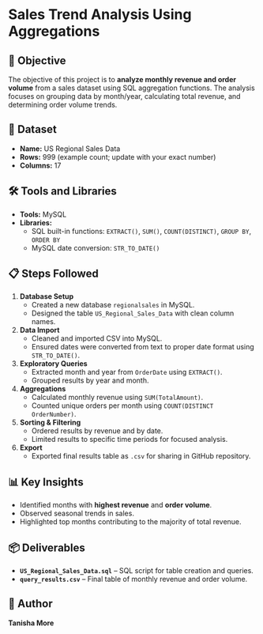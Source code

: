 # Sales Trend Analysis Using Aggregations  

## 🎯 Objective  
The objective of this project is to **analyze monthly revenue and order volume** from a sales dataset using SQL aggregation functions. The analysis focuses on grouping data by month/year, calculating total revenue, and determining order volume trends.  

## 📂 Dataset  
- **Name:** US Regional Sales Data
- **Rows:** 999 (example count; update with your exact number)  
- **Columns:** 17  

## 🛠 Tools and Libraries  
- **Tools:** MySQL  
- **Libraries:**  
  - SQL built-in functions: `EXTRACT()`, `SUM()`, `COUNT(DISTINCT)`, `GROUP BY`, `ORDER BY`  
  - MySQL date conversion: `STR_TO_DATE()`  

## 📋 Steps Followed  
1. **Database Setup**  
   - Created a new database `regionalsales` in MySQL.  
   - Designed the table `US_Regional_Sales_Data` with clean column names.  
2. **Data Import**  
   - Cleaned and imported CSV into MySQL.  
   - Ensured dates were converted from text to proper date format using `STR_TO_DATE()`.  
3. **Exploratory Queries**  
   - Extracted month and year from `OrderDate` using `EXTRACT()`.  
   - Grouped results by year and month.  
4. **Aggregations**  
   - Calculated monthly revenue using `SUM(TotalAmount)`.  
   - Counted unique orders per month using `COUNT(DISTINCT OrderNumber)`.  
5. **Sorting & Filtering**  
   - Ordered results by revenue and by date.  
   - Limited results to specific time periods for focused analysis.  
6. **Export**  
   - Exported final results table as `.csv` for sharing in GitHub repository.  

## 📊 Key Insights  
- Identified months with **highest revenue** and **order volume**.  
- Observed seasonal trends in sales.  
- Highlighted top months contributing to the majority of total revenue.  

## 📦 Deliverables  
- **`US_Regional_Sales_Data.sql`** – SQL script for table creation and queries.  
- **`query_results.csv`** – Final table of monthly revenue and order volume.  

  
## 👤 Author  
**Tanisha More**  
